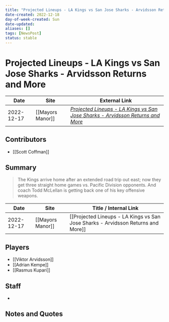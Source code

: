 ```yaml
---
title: "Projected Lineups - LA Kings vs San Jose Sharks - Arvidsson Returns and More"
date-created: 2022-12-18
day-of-week-created: Sun
date-updated: 
aliases: []
tags: [NewsPost]
status: stable
---
```


# Projected Lineups - LA Kings vs San Jose Sharks - Arvidsson Returns and More

| Date       | Site             | External Link                                                                                                                                                                               |
| ---------- | ---------------- | ------------------------------------------------------------------------------------------------------------------------------------------------------------------------------------------- |
| 2022-12-17 | [[Mayors Manor]] | [*Projected Lineups - LA Kings vs San Jose Sharks - Arvidsson Returns and More*](https://mayorsmanor.com/2022/12/projected-lineups-la-kings-vs-san-jose-sharks-arvidsson-returns-and-more/) |

## Contributors
- [[Scott Coffman]]

## Summary
> The Kings arrive home after an extended road trip out east; now they get three straight home games vs. Pacific Division opponents. And coach Todd McLellan is getting back one of his key offensive weapons.

| Date       | Site             | Title / Internal Link                                                            |
| ---------- | ---------------- | -------------------------------------------------------------------------------- |
| 2022-12-17 | [[Mayors Manor]] | [[Projected Lineups - LA Kings vs San Jose Sharks - Arvidsson Returns and More]] |

## Players
- [[Viktor Arvidsson]]
- [[Adrian Kempe]]
- [[Rasmus Kupari]]

## Staff
- 

## Notes and Quotes

